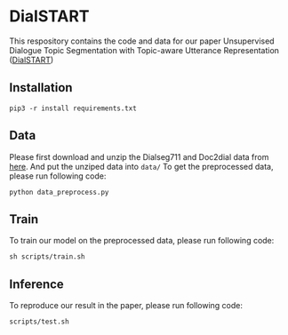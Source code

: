 # DialSTART
This respository contains the code and data for our paper Unsupervised Dialogue Topic Segmentation with
Topic-aware Utterance Representation ([DialSTART](http://arxiv.org/abs/2305.02747))

## Installation
```commandline
pip3 -r install requirements.txt
```
## Data
Please first download and unzip the Dialseg711 and Doc2dial data from [here](https://drive.google.com/drive/folders/1Ttd83n2KMGErrioDDruuQonaTuHMFGMR?usp=share_link).
And put the unziped data into `data/`
To get the preprocessed data, please run following code:
```commandline
python data_preprocess.py
```

## Train
To train our model on the preprocessed data, please run following code:
```commandline
sh scripts/train.sh
```

## Inference
To reproduce our result in the paper, please run following code:
```
scripts/test.sh
```

